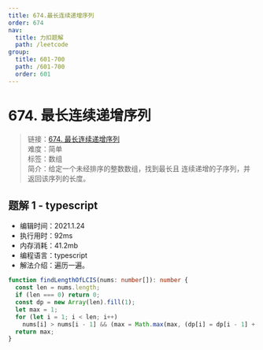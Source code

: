 ```yaml
---
title: 674.最长连续递增序列
order: 674
nav:
  title: 力扣题解
  path: /leetcode
group:
  title: 601-700
  path: /601-700
  order: 601
---
```


# 674. 最长连续递增序列

> 链接：[674. 最长连续递增序列](https://leetcode-cn.com/problems/longest-continuous-increasing-subsequence/)  
> 难度：简单  
> 标签：数组  
> 简介：给定一个未经排序的整数数组，找到最长且 连续递增的子序列，并返回该序列的长度。

## 题解 1 - typescript

- 编辑时间：2021.1.24
- 执行用时：92ms
- 内存消耗：41.2mb
- 编程语言：typescript
- 解法介绍：遍历一遍。

```typescript
function findLengthOfLCIS(nums: number[]): number {
  const len = nums.length;
  if (len === 0) return 0;
  const dp = new Array(len).fill(1);
  let max = 1;
  for (let i = 1; i < len; i++)
    nums[i] > nums[i - 1] && (max = Math.max(max, (dp[i] = dp[i - 1] + 1)));
  return max;
}
```
